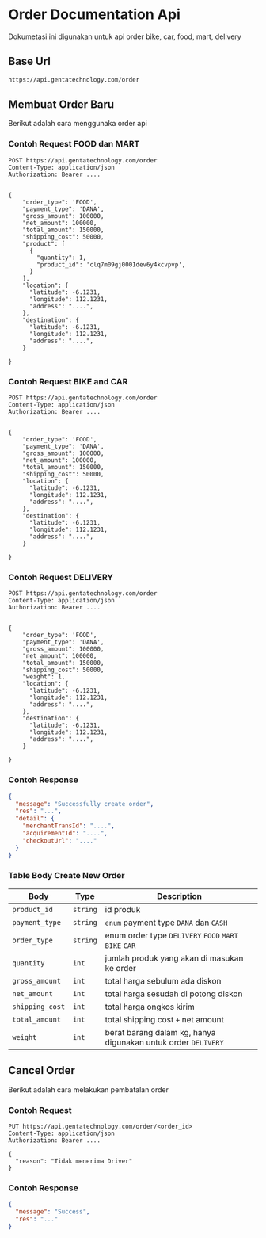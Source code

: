 # Order Documentation Api

Dokumetasi ini digunakan untuk api order bike, car, food, mart, delivery

## Base Url

```bash
https://api.gentatechnology.com/order
```

## Membuat Order Baru

Berikut adalah cara menggunaka order api

### Contoh Request FOOD dan MART

```http
POST https://api.gentatechnology.com/order
Content-Type: application/json
Authorization: Bearer ....


{
    "order_type": 'FOOD',
    "payment_type": 'DANA',
    "gross_amount": 100000,
    "net_amount": 100000,
    "total_amount": 150000,
    "shipping_cost": 50000,
    "product": [
      {
        "quantity": 1,
        "product_id": 'clq7m09gj0001dev6y4kcvpvp',
      }
    ],
    "location": {
      "latitude": -6.1231,
      "longitude": 112.1231,
      "address": "....",
    },
    "destination": {
      "latitude": -6.1231,
      "longitude": 112.1231,
      "address": "....",
    }

}
```

### Contoh Request BIKE and CAR

```http
POST https://api.gentatechnology.com/order
Content-Type: application/json
Authorization: Bearer ....


{
    "order_type": 'FOOD',
    "payment_type": 'DANA',
    "gross_amount": 100000,
    "net_amount": 100000,
    "total_amount": 150000,
    "shipping_cost": 50000,
    "location": {
      "latitude": -6.1231,
      "longitude": 112.1231,
      "address": "....",
    },
    "destination": {
      "latitude": -6.1231,
      "longitude": 112.1231,
      "address": "....",
    }

}
```

### Contoh Request DELIVERY

```http
POST https://api.gentatechnology.com/order
Content-Type: application/json
Authorization: Bearer ....


{
    "order_type": 'FOOD',
    "payment_type": 'DANA',
    "gross_amount": 100000,
    "net_amount": 100000,
    "total_amount": 150000,
    "shipping_cost": 50000,
    "weight": 1,
    "location": {
      "latitude": -6.1231,
      "longitude": 112.1231,
      "address": "....",
    },
    "destination": {
      "latitude": -6.1231,
      "longitude": 112.1231,
      "address": "....",
    }

}
```

### Contoh Response

```json
{
  "message": "Successfully create order",
  "res": "...",
  "detail": {
    "merchantTransId": "....",
    "acquirementId": "....",
    "checkoutUrl": "...."
  }
}
```

### Table Body Create New Order

| Body            | Type     | Description                                                   |
| --------------- | -------- | ------------------------------------------------------------- |
| `product_id`    | `string` | id produk                                                     |
| `payment_type`  | `string` | `enum` payment type `DANA` dan `CASH`                         |
| `order_type`    | `string` | enum order type `DELIVERY` `FOOD` `MART` `BIKE` `CAR`         |
| `quantity`      | `int`    | jumlah produk yang akan di masukan ke order                   |
| `gross_amount`  | `int`    | total harga sebulum ada diskon                                |
| `net_amount`    | `int`    | total harga sesudah di potong diskon                          |
| `shipping_cost` | `int`    | total harga ongkos kirim                                      |
| `total_amount`  | `int`    | total shipping cost `+` net amount                            |
| `weight`        | `int`    | berat barang dalam kg, hanya digunakan untuk order `DELIVERY` |

## Cancel Order

Berikut adalah cara melakukan pembatalan order

### Contoh Request

```http
PUT https://api.gentatechnology.com/order/<order_id>
Content-Type: application/json
Authorization: Bearer ....

{
  "reason": "Tidak menerima Driver"
}
```

### Contoh Response

```json
{
  "message": "Success",
  "res": "..."
}
```
